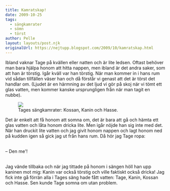 ```yaml
---
title: Kamratskap!
date: 2009-10-25
tags: 
  - sängkamrater
  - sömn
  - törst	
author: Pelle
layout: layouts/post.njk
originalUrl: https://nejtupp.blogspot.com/2009/10/kamratskap.html
---
```


Ibland vaknar Tage på kvällen eller natten och är lite ledsen. Oftast behöver man bara hjälpa honom att hitta nappen, men ibland är det andra saker, som att han är törstig. Igår kväll var han törstig. När man kommer in i hans rum vid sådan tillfällen väser han och då förstår vi genast att det är törst det handlar om. (Ljudet är en härmning av det ljud vi gör på skoj när vi tömt ett glas vatten, men kommer kanske ursprungligen från när man tagit en nubbe).

<figure>
	<img src="../../../img/2009/10/_MG_8887_1024pix.jpg">
	<figcaption>Tages sängkamrater: Kossan, Kanin och Hasse.</figcaption>
</figure>

Det är enkelt att få honom att somna om, det är bara att gå och hämta ett glas vatten och låta honom dricka lite. Men igår nöjde han sig inte med det. När han druckit lite vatten och jag givit honom nappen och lagt honom ned på kudden igen så gick jag ut från hans rum. Då hör jag Tage ropa:
<br><br> 

– Den me&apos;!
<br><br>

Jag vände tillbaka och när jag tittade på honom i sängen höll han upp kaninen mot mig: Kanin var också törstig och ville faktiskt också dricka! Jag fick inte gå förrän alla i Tages säng hade fått vatten: Tage, Kanin, Kossan och Hasse. Sen kunde Tage somna om utan problem.
